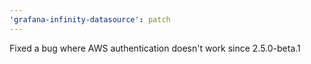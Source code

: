 ```yaml
---
'grafana-infinity-datasource': patch
---
```


Fixed a bug where AWS authentication doesn't work since 2.5.0-beta.1
